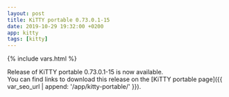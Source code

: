 ```yaml
---
layout: post
title: KiTTY portable 0.73.0.1-15
date: 2019-10-29 19:32:00 +0200
app: kitty
tags: [kitty]
---
```

{% include vars.html %}

Release of KiTTY portable 0.73.0.1-15 is now available.<br />
You can find links to download this release on the [KiTTY portable page]({{ var_seo_url | append: '/app/kitty-portable/' }}).